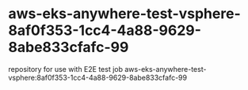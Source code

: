 # aws-eks-anywhere-test-vsphere-8af0f353-1cc4-4a88-9629-8abe833cfafc-99
repository for use with E2E test job aws-eks-anywhere-test-vsphere:8af0f353-1cc4-4a88-9629-8abe833cfafc-99
